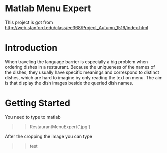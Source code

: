 # Matlab Menu Expert

This project is got from http://web.stanford.edu/class/ee368/Project_Autumn_1516/index.html



# Introduction

When traveling the language barrier  is especially a big problem when ordering dishes in a restaurant. Because the uniqueness of the names of the dishes, they usually have specific meanings and correspond to distinct dishes, which are hard to imagine by only reading the text on menu. The aim is that  display the dish images beside the queried dish names. 


# Getting Started

You need to type to matlab

>> RestaurantMenuExpert('.jpg')

After the cropping the image you can type

>> test
